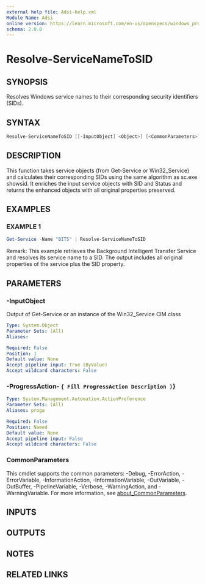 ```yaml
---
external help file: Adsi-help.xml
Module Name: Adsi
online version: https://learn.microsoft.com/en-us/openspecs/windows_protocols/ms-dtyp/11e1608c-6169-4fbc-9c33-373fc9b224f4#Appendix_A_34
schema: 2.0.0
---
```


# Resolve-ServiceNameToSID

## SYNOPSIS
Resolves Windows service names to their corresponding security identifiers (SIDs).

## SYNTAX

```powershell
Resolve-ServiceNameToSID [[-InputObject] <Object>] [<CommonParameters>]
```

## DESCRIPTION
This function takes service objects (from Get-Service or Win32_Service) and
calculates their corresponding SIDs using the same algorithm as sc.exe showsid.
It enriches the input service objects with SID and Status and returns the
enhanced objects with all original properties preserved.

## EXAMPLES

### EXAMPLE 1
```powershell
Get-Service -Name "BITS" | Resolve-ServiceNameToSID
```

Remark: This example retrieves the Background Intelligent Transfer Service and resolves its service name to a SID.
The output includes all original properties of the service plus the SID property.

## PARAMETERS

### -InputObject
Output of Get-Service or an instance of the Win32_Service CIM class

```yaml
Type: System.Object
Parameter Sets: (All)
Aliases:

Required: False
Position: 1
Default value: None
Accept pipeline input: True (ByValue)
Accept wildcard characters: False
```

### -ProgressAction- `{ Fill ProgressAction Description )`}

```yaml
Type: System.Management.Automation.ActionPreference
Parameter Sets: (All)
Aliases: proga

Required: False
Position: Named
Default value: None
Accept pipeline input: False
Accept wildcard characters: False
```

### CommonParameters
This cmdlet supports the common parameters: -Debug, -ErrorAction, -ErrorVariable, -InformationAction, -InformationVariable, -OutVariable, -OutBuffer, -PipelineVariable, -Verbose, -WarningAction, and -WarningVariable. For more information, see [about_CommonParameters](http://go.microsoft.com/fwlink/?LinkID=113216).

## INPUTS

## OUTPUTS

## NOTES

## RELATED LINKS


